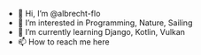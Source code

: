 - 👋 Hi, I’m @albrecht-flo
- 👀 I’m interested in Programming, Nature, Sailing
- 🌱 I’m currently learning Django, Kotlin, Vulkan
- 📫 How to reach me here

<!---
albrecht-flo/albrecht-flo is a ✨ special ✨ repository because its `README.md` (this file) appears on your GitHub profile.
You can click the Preview link to take a look at your changes.
--->
